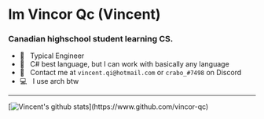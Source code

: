 Im Vincor Qc (Vincent)
==================================================================================================

### **Canadian highschool student learning CS.**

- 🔭 &nbsp; Typical Engineer
- 🌱 &nbsp; C# best language, but I can work with basically any language
- :envelope_with_arrow: &nbsp; Contact me at `vincent.qi@hotmail.com` or `crabo_#7498` on Discord
- :computer: &nbsp; I use arch btw

--------------------------------------------------------------------------------------------------

[![Vincent's github stats](https://github-readme-stats.vercel.app/api?username=vincor-qc&show_icons=true&title_color=FFFFFF&text_color=e8e8e8&icon_color=f2c40c&bg_color=0d1116&count_private=true&hide_border=true?)](https://www.github.com/vincor-qc)
